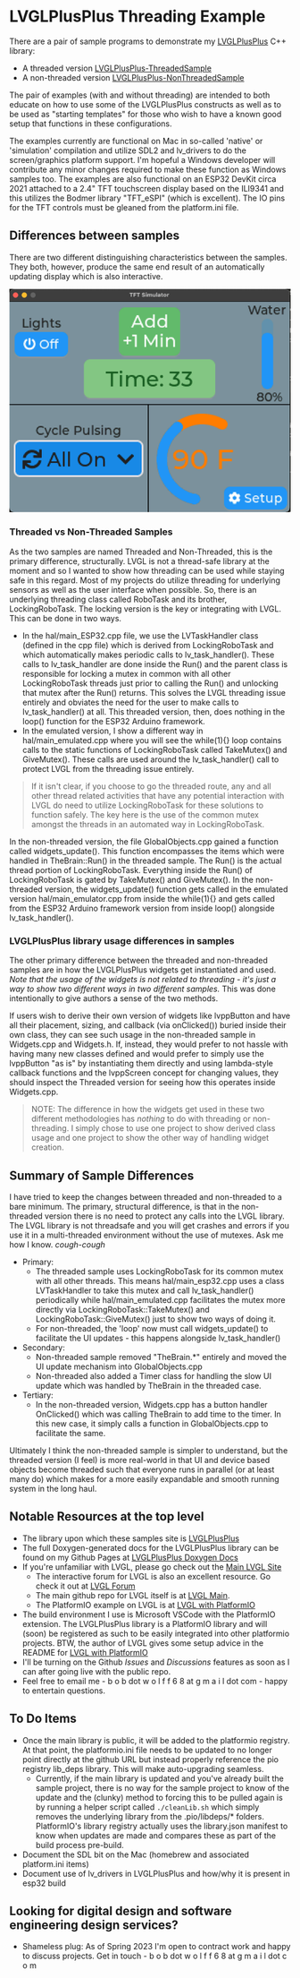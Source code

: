 # LVGLPlusPlus Threading Example

There are a pair of sample programs to demonstrate my [LVGLPlusPlus](https://github.com/bobwolff68/LVGLPlusPlus) C++ library:
- A threaded version [LVGLPlusPlus-ThreadedSample](https://github.com/bobwolff68/LVGLPlusPlus-ThreadedSample)
- A non-threaded version [LVGLPlusPlus-NonThreadedSample](https://github.com/bobwolff68/LVGLPlusPlus-NonThreadedSample)

The pair of examples (with and without threading) are intended to both educate on how to use some of the LVGLPlusPlus constructs as well as to be used as "starting templates" for those who wish to have a known good setup that functions in these configurations.

The examples currently are functional on Mac in so-called 'native' or 'simulation' compilation and utilize SDL2 and lv_drivers to do the screen/graphics platform support. I'm hopeful a Windows developer will contribute any minor changes required to make these function as Windows samples too. The examples are also functional on an ESP32 DevKit circa 2021 attached to a 2.4" TFT touchscreen display based on the ILI9341 and this utilizes the Bodmer library "TFT_eSPI" (which is excellent). The IO pins for the TFT controls must be gleaned from the platform.ini file.

## Differences between samples

There are two different distinguishing characteristics between the samples. They both, however, produce the same end result of an automatically updating display which is also interactive.

![Simulator Screenshot](sample-screenshot.png "Simulator Screenshot")


### Threaded vs Non-Threaded Samples

As the two samples are named Threaded and Non-Threaded, this is the primary difference, structurally. LVGL is not a thread-safe library at the moment and so I wanted to show how threading can be used while staying safe in this regard. Most of my projects do utilize threading for underlying sensors as well as the user interface when possible. So, there is an underlying threading class called RoboTask and its brother, LockingRoboTask. The locking version is the key or integrating with LVGL. This can be done in two ways.
- In the hal/main_ESP32.cpp file, we use the LVTaskHandler class (defined in the cpp file) which is derived from LockingRoboTask and which automatically makes periodic calls to lv_task_handler(). These calls to lv_task_handler are done inside the Run() and the parent class is responsible for locking a mutex in common with all other LockingRoboTask threads just prior to calling the Run() and unlocking that mutex after the Run() returns. This solves the LVGL threading issue entirely and obviates the need for the user to make calls to lv_task_handler() at all. This threaded version, then, does nothing in the loop() function for the ESP32 Arduino framework.
- In the emulated version, I show a different way in hal/main_emulated.cpp where you will see the while(1){} loop contains calls to the static functions of LockingRoboTask called TakeMutex() and GiveMutex(). These calls are used around the lv_task_handler() call to protect LVGL from the threading issue entirely. 

> If it isn't clear, if you choose to go the threaded route, any and all other thread related activities that have any potential interaction with LVGL do need to utilize LockingRoboTask for these solutions to function safely. The key here is the use of the common mutex amongst the threads in an automated way in LockingRoboTask.

In the non-threaded version, the file GlobalObjects.cpp gained a function called widgets_update(). This function encompasses the items which were handled in TheBrain::Run() in the threaded sample. The Run() is the actual thread portion of LockingRoboTask. Everything inside the Run() of LockingRoboTask is gated by TakeMutex() and GiveMutex(). In the non-threaded version, the widgets_update() function gets called in the emulated version hal/main_emulator.cpp from inside the while(1){} and gets called from the ESP32 Arduino framework version from inside loop() alongside lv_task_handler().

### LVGLPlusPlus library usage differences in samples

The other primary difference between the threaded and non-threaded samples are in how the LVGLPlusPlus widgets get instantiated and used. _Note that the usage of the widgets is not related to threading - it's just a way to show two different ways in two different samples._ This was done intentionally to give authors a sense of the two methods. 

If users wish to derive their own version of widgets like lvppButton and have all their placement, sizing, and callback (via onClicked()) buried inside their own class, they can see such usage in the non-threaded sample in Widgets.cpp and Widgets.h. If, instead, they would prefer to not hassle with having many new classes defined and would prefer to simply use the lvppButton "as is" by instantiating them directly and using lambda-style callback functions and the lvppScreen concept for changing values, they should inspect the Threaded version for seeing how this operates inside Widgets.cpp.

> NOTE: The difference in how the widgets get used in these two different methodologies has _nothing_ to do with threading or non-threading. I simply chose to use one project to show derived class usage and one project to show the other way of handling widget creation. 

## Summary of Sample Differences

I have tried to keep the changes between threaded and non-threaded to a bare minimum. The primary, structural difference, is that in the non-threaded version there is no need to protect any calls into the LVGL library. The LVGL library is not threadsafe and you will get crashes and errors if you use it in a multi-threaded environment without the use of mutexes. Ask me how I know. _cough-cough_

- Primary:
  - The threaded sample uses LockingRoboTask for its common mutex with all other threads. This means hal/main_esp32.cpp uses a class LVTaskHandler to take this mutex and call lv_task_handler() periodically while hal/main_emulated.cpp facilitates the mutex more directly via LockingRoboTask::TakeMutex() and LockingRoboTask::GiveMutex() just to show two ways of doing it.
  - For non-threaded, the 'loop' now must call widgets_update() to facilitate the UI updates - this happens alongside lv_task_handler()
- Secondary:
  - Non-threaded sample removed "TheBrain.*" entirely and moved the UI update mechanism into GlobalObjects.cpp
  - Non-threaded also added a Timer class for handling the slow UI update which was handled by TheBrain in the threaded case.
- Tertiary: 
  - In the non-threaded version, Widgets.cpp has a button handler OnClicked() which was calling TheBrain to add time to the timer. In this new case, it simply calls a function in GlobalObjects.cpp to facilitate the same.

Ultimately I think the non-threaded sample is simpler to understand, but the threaded version (I feel) is more real-world in that UI and device based objects become threaded such that everyone runs in parallel (or at least many do) which makes for a more easily expandable and smooth running system in the long haul.

## Notable Resources at the top level
- The library upon which these samples site is [LVGLPlusPlus](https://bobwolff68.github.io/LVGLPlusPlus)
- The full Doxygen-generated docs for the LVGLPlusPlus library can be found on my Github Pages at [LVGLPlusPlus Doxygen Docs](https://bobwolff68.github.io/LVGLPlusPlus)
- If you're unfamiliar with LVGL, please go check out the [Main LVGL Site](https://lvgl.io)
  - The interactive forum for LVGL is also an excellent resource. Go check it out at [LVGL Forum](https://forum.lvgl.io/)
  - The main github repo for LVGL itself is at [LVGL Main](https://github.com/lvgl/lvgl).
  - The PlatformIO example on LVGL is at [LVGL with PlatformIO](https://github.com/lvgl/lv_platformio)
- The build environment I use is Microsoft VSCode with the PlatformIO extension. The LVGLPlusPlus library is a PlatformIO library and will (soon) be registered as such to be easily integrated into other platformio projects. BTW, the author of LVGL gives some setup advice in the README for [LVGL with PlatformIO](https://github.com/lvgl/lv_platformio)
- I'll be turning on the Github _Issues_ and _Discussions_ features as soon as I can after going live with the public repo.
- Feel free to email me - b o b dot w o l f f 6 8 at g m a i l dot com - happy to entertain questions.

## To Do Items

- Once the main library is public, it will be added to the platformio registry. At that point, the platformio.ini file needs to be updated to no longer point directly at the github URL but instead properly reference the pio registry lib_deps library. This will make auto-upgrading seamless.
  - Currently, if the main library is updated and you've already built the sample project, there is no way for the sample project to know of the update and the (clunky) method to forcing this to be pulled again is by running a helper script called `./cleanLib.sh` which simply removes the underlying library from the .pio/libdeps/* folders. PlatformIO's library registry actually uses the library.json manifest to know when updates are made and compares these as part of the build process pre-build.
- Document the SDL bit on the Mac (homebrew and associated platform.ini items)
- Document use of lv_drivers in LVGLPlusPlus and how/why it is present in esp32 build

## Looking for digital design and software engineering design services?

- Shameless plug: As of Spring 2023 I'm open to contract work and happy to discuss projects. Get in touch - b o b dot w o l f f 6 8 at g m a i l dot c o m
